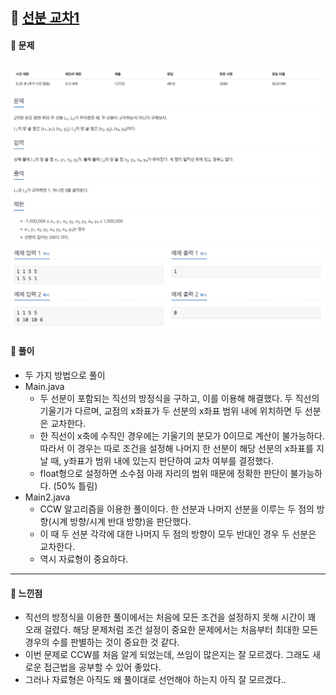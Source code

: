 ## 📖 [선분 교차1](https://www.acmicpc.net/problem/17386)
#### 📍 문제
![img](./assets/17386_선분교차1_1.png)
![img](./assets/17386_선분교차1_2.png)
---
#### 📍 풀이
- 두 가지 방법으로 풀이
- Main.java
  - 두 선분이 포함되는 직선의 방정식을 구하고, 이를 이용해 해결했다. 두 직선의 기울기가 다르며, 교점의 x좌표가 두 선분의 x좌표 범위 내에 위치하면 두 선분은 교차한다.
  - 한 직선이 x축에 수직인 경우에는 기울기의 분모가 0이므로 계산이 불가능하다. 따라서 이 경우는 따로 조건을 설정해 나머지 한 선분이 해당 선분의 x좌표를 지날 때, y좌표가 범위 내에 있는지 판단하여 교차 여부를 결정했다.
  - float형으로 설정하면 소수점 아래 자리의 범위 때문에 정확한 판단이 불가능하다. (50% 틀림)
- Main2.java
  - CCW 알고리즘을 이용한 풀이이다. 한 선분과 나머지 선분을 이루는 두 점의 방향(시계 방향/시계 반대 방향)을 판단했다.
  - 이 때 두 선분 각각에 대한 나머지 두 점의 방향이 모두 반대인 경우 두 선분은 교차한다. 
  - 역시 자료형이 중요하다. 
---
#### 📍 느낀점
- 직선의 방정식을 이용한 풀이에서는 처음에 모든 조건을 설정하지 못해 시간이 꽤 오래 걸렸다. 해당 문제처럼 조건 설정이 중요한 문제에서는 처음부터 최대한 모든 경우의 수를 판별하는 것이 중요한 것 같다. 
- 이번 문제로 CCW를 처음 알게 되었는데, 쓰임이 많은지는 잘 모르겠다. 그래도 새로운 접근법을 공부할 수 있어 좋았다. 
- 그러나 자료형은 아직도 왜 풀이대로 선언해야 하는지 아직 잘 모르겠다..